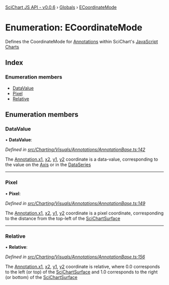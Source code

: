 [SciChart JS API - v0.0.6](../README.md) › [Globals](../globals.md) › [ECoordinateMode](ecoordinatemode.md)

# Enumeration: ECoordinateMode

Defines the CoordinateMode for [Annotations](../classes/annotationbase.md) within SciChart's
[JavaScript Charts](https://www.scichart.com/javascript-chart-features)

## Index

### Enumeration members

* [DataValue](ecoordinatemode.md#datavalue)
* [Pixel](ecoordinatemode.md#pixel)
* [Relative](ecoordinatemode.md#relative)

## Enumeration members

###  DataValue

• **DataValue**:

*Defined in [src/Charting/Visuals/Annotations/AnnotationBase.ts:142](https://github.com/ABTSoftware/SciChart.Dev/blob/f6fba97af2/Web/src/SciChart/src/Charting/Visuals/Annotations/AnnotationBase.ts#L142)*

The [Annotation.x1](../classes/annotationbase.md#x1), [x2](../classes/annotationbase.md#x2),
[y1](../classes/annotationbase.md#y1), [y2](../classes/annotationbase.md#y2) coordinate is a data-value,
corresponding to the value on the [Axis](../classes/axisbase2d.md) or in the
[DataSeries](../interfaces/irenderableseries.md#dataseries)

___

###  Pixel

• **Pixel**:

*Defined in [src/Charting/Visuals/Annotations/AnnotationBase.ts:149](https://github.com/ABTSoftware/SciChart.Dev/blob/f6fba97af2/Web/src/SciChart/src/Charting/Visuals/Annotations/AnnotationBase.ts#L149)*

The [Annotation.x1](../classes/annotationbase.md#x1), [x2](../classes/annotationbase.md#x2),
[y1](../classes/annotationbase.md#y1), [y2](../classes/annotationbase.md#y2) coordinate is a pixel coordinate,
corresponding to the distance from the top-left of the
[SciChartSurface](../classes/scichartsurface.md)

___

###  Relative

• **Relative**:

*Defined in [src/Charting/Visuals/Annotations/AnnotationBase.ts:156](https://github.com/ABTSoftware/SciChart.Dev/blob/f6fba97af2/Web/src/SciChart/src/Charting/Visuals/Annotations/AnnotationBase.ts#L156)*

The [Annotation.x1](../classes/annotationbase.md#x1), [x2](../classes/annotationbase.md#x2),
[y1](../classes/annotationbase.md#y1), [y2](../classes/annotationbase.md#y2) coordinate is relative,
where 0.0 corresponds to the left (or top) of the [SciChartSurface](../classes/scichartsurface.md)
and 1.0 corresponds to the right (or bottom) of the [SciChartSurface](../classes/scichartsurface.md)
